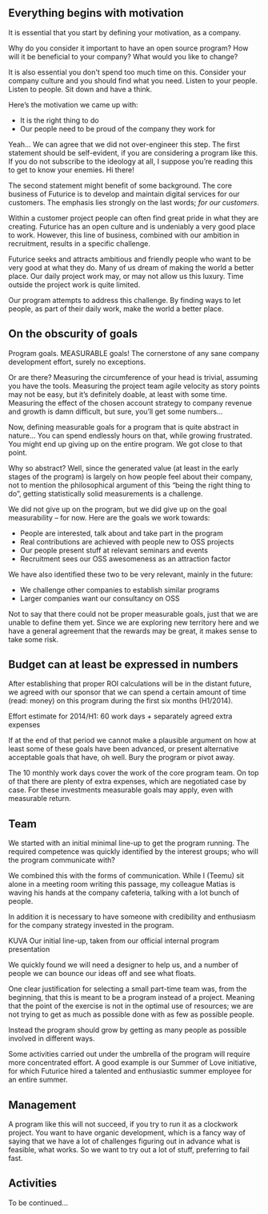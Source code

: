 Everything begins with motivation
---------------------------------

It is essential that you start by defining your motivation, as a company.

Why do you consider it important to have an open source program? How will it be beneficial to your company? What would you like to change?

It is also essential you don't spend too much time on this. Consider your company culture and you should find what you need. Listen to your people. Listen to people. Sit down and have a think.

Here’s the motivation we came up with:

* It is the right thing to do
* Our people need to be proud of the company they work for

Yeah… We can agree that we did not over-engineer this step. The first statement should be self-evident, if you are considering a program like this. If you do not subscribe to the ideology at all, I suppose you’re reading this to get to know your enemies. Hi there!

The second statement might benefit of some background. The core business of Futurice is to develop and maintain digital services for our customers. The emphasis lies strongly on the last words; *for our customers*.

Within a customer project people can often find great pride in what they are creating. Futurice has an open culture and is undeniably a very good place to work. However, this line of business, combined with our ambition in recruitment, results in a specific challenge.

Futurice seeks and attracts ambitious and friendly people who want to be very good at what they do. Many of us dream of making the world a better place. Our daily project work may, or may not allow us this luxury. Time outside the project work is quite limited.

Our program attempts to address this challenge. By finding ways to let people, as part of their daily work, make the world a better place.

On the obscurity of goals
-------------------------
Program goals. MEASURABLE goals! The cornerstone of any sane company development effort, surely no exceptions.

Or are there? Measuring the circumference of your head is trivial, assuming you have the tools. Measuring the project team agile velocity as story points may not be easy, but it’s definitely doable, at least with some time. Measuring the effect of the chosen account strategy to company revenue and growth is damn difficult, but sure, you’ll get some numbers…

Now, defining measurable goals for a program that is quite abstract in nature… You can spend endlessly hours on that, while growing frustrated. You might end up giving up on the entire program. We got close to that point.

Why so abstract? Well, since the generated value (at least in the early stages of the program) is largely on how people feel about their company, not to mention the philosophical argument of this “being the right thing to do”, getting statistically solid measurements is a challenge.

We did not give up on the program, but we did give up on the goal measurability – for now. Here are the goals we work towards:

* People are interested, talk about and take part in the program
* Real contributions are achieved with people new to OSS projects
* Our people present stuff at relevant seminars and events
* Recruitment sees our OSS awesomeness as an attraction factor

We have also identified these two to be very relevant, mainly in the future:

* We challenge other companies to establish similar programs
* Larger companies want our consultancy on OSS

Not to say that there could not be proper measurable goals, just that we are unable to define them yet. Since we are exploring new territory here and we have a general agreement that the rewards may be great, it makes sense to take some risk.

Budget can at least be expressed in numbers
-------------------------------------------
After establishing that proper ROI calculations will be in the distant future, we agreed with our sponsor that we can spend a certain amount of time (read: money) on this program during the first six months (H1/2014).

Effort estimate for 2014/H1: 60 work days + separately agreed extra expenses
 
If at the end of that period we cannot make a plausible argument on how at least some of these goals have been advanced, or present alternative acceptable goals that have, oh well. Bury the program or pivot away.

The 10 monthly work days cover the work of the core program team. On top of that there are plenty of extra expenses, which are negotiated case by case. For these investments measurable goals may apply, even with measurable return.

Team
----
We started with an initial minimal line-up to get the program running. The required competence was quickly identified by the interest groups; who will the program communicate with?

We combined this with the forms of communication. While I (Teemu) sit alone in a meeting room writing this passage, my colleague Matias is waving his hands at the company cafeteria, talking with a lot bunch of people.

In addition it is necessary to have someone with credibility and enthusiasm for the company strategy invested in the program.

KUVA
Our initial line-up, taken from our official internal program presentation

We quickly found we will need a designer to help us, and a number of people we can bounce our ideas off and see what floats.

One clear justification for selecting a small part-time team was, from the beginning, that this is meant to be a program instead of a project. Meaning that the point of the exercise is not in the optimal use of resources; we are not trying to get as much as possible done with as few as possible people.

Instead the program should grow by getting as many people as possible involved in different ways.

Some activities carried out under the umbrella of the program will require more concentrated effort. A good example is our Summer of Love initiative, for which Futurice hired a talented and enthusiastic summer employee for an entire summer.
 
Management
----------
A program like this will not succeed, if you try to run it as a clockwork project. You want to have organic development, which is a fancy way of saying that we have a lot of challenges figuring out in advance what is feasible, what works. So we want to try out a lot of stuff, preferring to fail fast.
 
Activities
----------
To be continued...